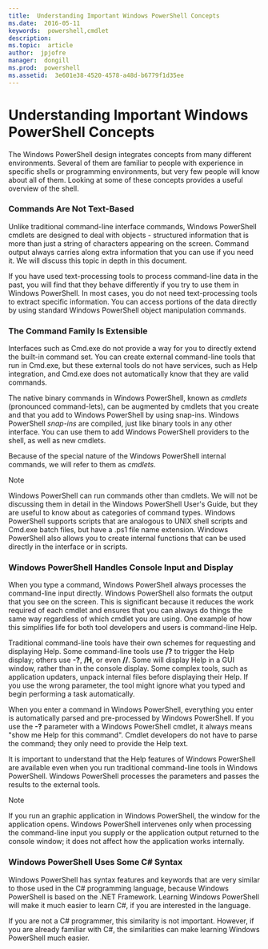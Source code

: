 ```yaml
---
title:  Understanding Important Windows PowerShell Concepts
ms.date:  2016-05-11
keywords:  powershell,cmdlet
description:  
ms.topic:  article
author:  jpjofre
manager:  dongill
ms.prod:  powershell
ms.assetid:  3e601e38-4520-4578-a48d-b6779f1d35ee
---
```


# Understanding Important Windows PowerShell Concepts
The Windows PowerShell design integrates concepts from many different environments. Several of them are familiar to people with experience in specific shells or programming environments, but very few people will know about all of them. Looking at some of these concepts provides a useful overview of the shell.

### Commands Are Not Text\-Based
Unlike traditional command\-line interface commands, Windows PowerShell cmdlets are designed to deal with objects \- structured information that is more than just a string of characters appearing on the screen. Command output always carries along extra information that you can use if you need it. We will discuss this topic in depth in this document.

If you have used text\-processing tools to process command\-line data in the past, you will find that they behave differently if you try to use them in Windows PowerShell. In most cases, you do not need text\-processing tools to extract specific information. You can access portions of the data directly by using standard Windows PowerShell object manipulation commands.

### The Command Family Is Extensible
Interfaces such as Cmd.exe do not provide a way for you to directly extend the built\-in command set. You can create external command\-line tools that run in Cmd.exe, but these external tools do not have services, such as Help integration, and Cmd.exe does not automatically know that they are valid commands.

The native binary commands in Windows PowerShell, known as *cmdlets* (pronounced command\-lets), can be augmented by cmdlets that you create and that you add to Windows PowerShell by using snap\-ins. Windows PowerShell *snap\-ins* are compiled, just like binary tools in any other interface. You can use them to add Windows PowerShell providers to the shell, as well as new cmdlets.

Because of the special nature of the Windows PowerShell internal commands, we will refer to them as *cmdlets*.

> [!NOTE]
> Windows PowerShell can run commands other than cmdlets. We will not be discussing them in detail in the Windows PowerShell User's Guide, but they are useful to know about as categories of command types. Windows PowerShell supports scripts that are analogous to UNIX shell scripts and Cmd.exe batch files, but have a .ps1 file name extension. Windows PowerShell also allows you to create internal functions that can be used directly in the interface or in scripts.

### Windows PowerShell Handles Console Input and Display
When you type a command, Windows PowerShell always processes the command\-line input directly. Windows PowerShell also formats the output that you see on the screen. This is significant because it reduces the work required of each cmdlet and ensures that you can always do things the same way regardless of which cmdlet you are using. One example of how this simplifies life for both tool developers and users is command\-line Help.

Traditional command\-line tools have their own schemes for requesting and displaying Help. Some command\-line tools use **\/?** to trigger the Help display; others use **\-?**, **\/H**, or even **\/\/**. Some will display Help in a GUI window, rather than in the console display. Some complex tools, such as application updaters, unpack internal files before displaying their Help. If you use the wrong parameter, the tool might ignore what you typed and begin performing a task automatically.

When you enter a command in Windows PowerShell, everything you enter is automatically parsed and pre\-processed by Windows PowerShell. If you use the **\-?** parameter with a Windows PowerShell cmdlet, it always means "show me Help for this command". Cmdlet developers do not have to parse the command; they only need to provide the Help text.

It is important to understand that the Help features of Windows PowerShell are available even when you run traditional command\-line tools in Windows PowerShell. Windows PowerShell processes the parameters and passes the results to the external tools.

> [!NOTE]
> If you run an graphic application in Windows PowerShell, the window for the application opens. Windows PowerShell intervenes only when processing the command\-line input you supply or the application output returned to the console window; it does not affect how the application works internally.

### Windows PowerShell Uses Some C\# Syntax
Windows PowerShell has syntax features and keywords that are very similar to those used in the C\# programming language, because Windows PowerShell is based on the .NET Framework. Learning Windows PowerShell will make it much easier to learn C\#, if you are interested in the language.

If you are not a C\# programmer, this similarity is not important. However, if you are already familiar with C\#, the similarities can make learning Windows PowerShell much easier.

